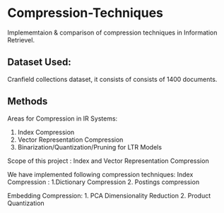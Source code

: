 # Compression-Techniques
Implememtaion & comparison of compression techniques in Information Retrievel.

## Dataset Used:
Cranfield collections dataset, it consists of consists of 1400 documents.

## Methods
Areas for Compression in IR Systems:
1. Index Compression
2. Vector Representation Compression
3. Binarization/Quantization/Pruning for LTR Models

Scope of this project : Index and Vector Representation Compression

We have implemented following compression techniques:
Index Compression : 
	1.Dictionary Compression
	2. Postings compression

Embedding Compression:
	1. PCA Dimensionality Reduction
	2. Product Quantization
